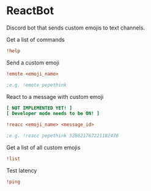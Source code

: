 # ReactBot
Discord bot that sends custom emojis to text channels. 

Get a list of commands
```ini
!help
```

Send a custom emoji
```ini
!emote <emoji_name>

;e.g. !emote pepethink
```

React to a message with custom emoji
```ini
[ NOT IMPLEMENTED YET! ]
[ Developer mode needs to be ON! ]

!reacc <emoji_name> <message_id>

;e.g. !reacc pepethink 528621767221182470
```

Get a list of all custom emojis
```ini
!list
```

Test latency
```ini
!ping
```
